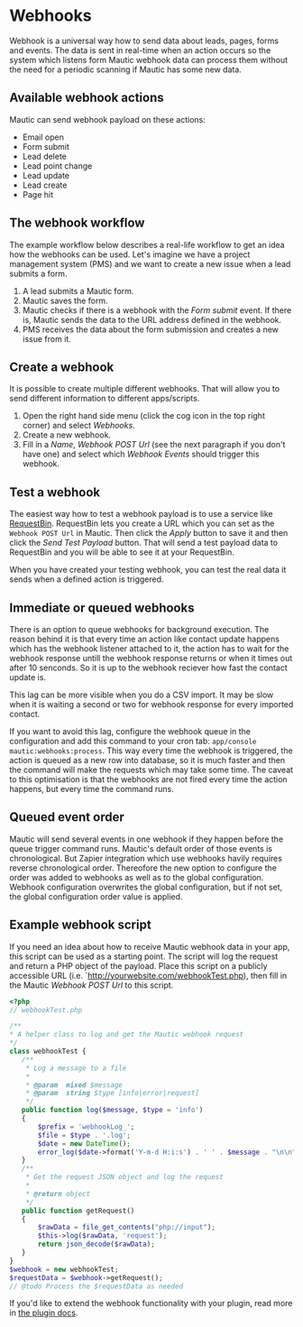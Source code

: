 # Webhooks

Webhook is a universal way how to send data about leads, pages, forms and events. The data is sent in real-time when an action occurs so the system which listens form Mautic webhook data can process them without the need for a periodic scanning if Mautic has some new data.

## Available webhook actions

Mautic can send webhook payload on these actions:

- Email open
- Form submit
- Lead delete
- Lead point change
- Lead update
- Lead create
- Page hit

## The webhook workflow

The example workflow below describes a real-life workflow to get an idea how the webhooks can be used. Let's imagine we have a project management system (PMS) and we want to create a new issue when a lead submits a form.

1. A lead submits a Mautic form.
2. Mautic saves the form.
3. Mautic checks if there is a webhook with the *Form submit* event. If there is, Mautic sends the data to the URL address defined in the webhook.
4. PMS receives the data about the form submission and creates a new issue from it.

## Create a webhook

It is possible to create multiple different webhooks. That will allow you to send different information to different apps/scripts.

1. Open the right hand side menu (click the cog icon in the top right corner) and select *Webhooks*.
2. Create a new webhook.
3. Fill in a *Name*, *Webhook POST Url* (see the next paragraph if you don't have one) and select which *Webhook Events* should trigger this webhook.

## Test a webhook

The easiest way how to test a webhook payload is to use a service like [RequestBin](http://requestb.in/). RequestBin lets you create a URL which you can set as the `Webhook POST Url` in Mautic. Then click the *Apply* button to save it and then click the *Send Test Payload* button. That will send a test payload data to RequestBin and you will be able to see it at your RequestBin.

When you have created your testing webhook, you can test the real data it sends when a defined action is triggered.

## Immediate or queued webhooks

There is an option to queue webhooks for background execution. The reason behind it is that every time an action like contact update happens which has the webhook listener attached to it, the action has to wait for the webhook response untill the webhook response returns or when it times out after 10 senconds. So it is up to the webhook reciever how fast the contact update is.

This lag can be more visible when you do a CSV import. It may be slow when it is waiting a second or two for webhook response for every imported contact.

If you want to avoid this lag, configure the webhook queue in the configuration and add this command to your cron tab: `app/console mautic:webhooks:process`. This way every time the webhook is triggered, the action is queued as a new row into database, so it is much faster and then the command will make the requests which may take some time. The caveat to this optimisation is that the webhooks are not fired every time the action happens, but every time the command runs.

## Queued event order

Mautic will send several events in one webhook if they happen before the queue trigger command runs. Mautic's default order of those events is chronological. But Zapier integration which use webhooks havily requires reverse chronological order. Thereofore the new option to configure the order was added to webhooks as well as to the global configuration. Webhook configuration overwrites the global configuration, but if not set, the global configuration order value is applied.

## Example webhook script

If you need an idea about how to receive Mautic webhook data in your app, this script can be used as a starting point. The script will log the request and return a PHP object of the payload. Place this script on a publicly accessible URL (i.e. `http://yourwebsite.com/webhookTest.php), then fill in the Mautic *Webhook POST Url* to this script.

 ```php
 <?php
// webhookTest.php

/**
 * A helper class to log and get the Mautic webhook request
 */
class webhookTest {
    /**
     * Log a message to a file
     *
     * @param  mixed $message
     * @param  string $type [info|error|request]
     */
    public function log($message, $type = 'info')
    {
        $prefix = 'webhookLog_';
        $file = $type . '.log';
        $date = new DateTime();
        error_log($date->format('Y-m-d H:i:s') . ' ' . $message . "\n\n", 3, $prefix . $file);
    }
    /**
     * Get the request JSON object and log the request
     *
     * @return object
     */
    public function getRequest()
    {
        $rawData = file_get_contents("php://input");
        $this->log($rawData, 'request');
        return json_decode($rawData);
    }
}
$webhook = new webhookTest;
$requestData = $webhook->getRequest();
// @todo Process the $requestData as needed
```
If you'd like to extend the webhook functionality with your plugin, read more in [the plugin docs](#extending-webhooks).
